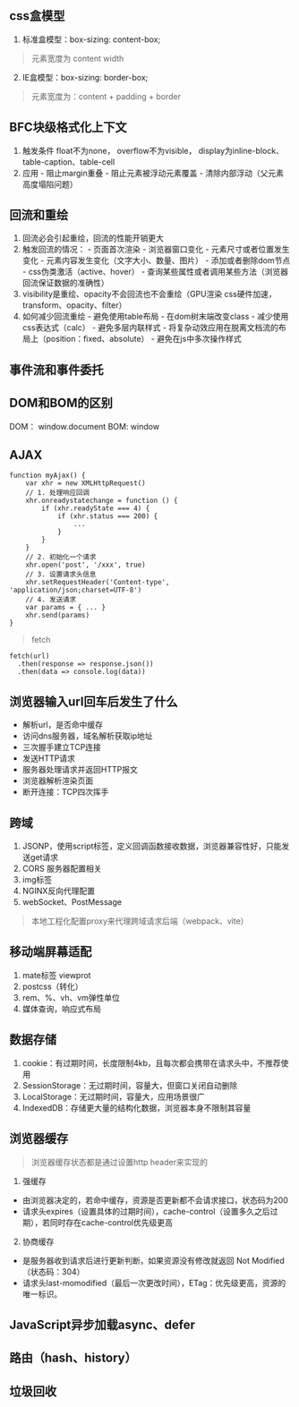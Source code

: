 ## css盒模型
  1. 标准盒模型：box-sizing: content-box;
  > 元素宽度为 content width
  2. IE盒模型：box-sizing: border-box;
  > 元素宽度为：content + padding + border

## BFC块级格式化上下文
  1. 触发条件 
  float不为none， 
  overflow不为visible， 
  display为inline-block、table-caption、table-cell  
  2. 应用 
    - 阻止margin重叠
    - 阻止元素被浮动元素覆盖
    - 清除内部浮动（父元素高度塌陷问题）
## 回流和重绘
  1. 回流必会引起重绘，回流的性能开销更大
  2. 触发回流的情况：
    - 页面首次渲染
    - 浏览器窗口变化
    - 元素尺寸或者位置发生变化
    - 元素内容发生变化（文字大小、数量、图片）
    - 添加或者删除dom节点
    - css伪类激活（active、hover）
    - 查询某些属性或者调用某些方法（浏览器回流保证数据的准确性）
  3. visibility是重绘、opacity不会回流也不会重绘（GPU渲染 css硬件加速，transform、opacity、filter）
  4. 如何减少回流重绘
    - 避免使用table布局
    - 在dom树末端改变class
    - 减少使用css表达式（calc）
    - 避免多层内联样式
    - 将复杂动效应用在脱离文档流的布局上（position：fixed、absolute）
    - 避免在js中多次操作样式
## 事件流和事件委托

## DOM和BOM的区别
DOM： window.document
BOM: window

## AJAX
```
function myAjax() {
    var xhr = new XMLHttpRequest()
    // 1. 处理响应回调
    xhr.onreadystatechange = function () {
        if (xhr.readyState === 4) {
            if (xhr.status === 200) {
                ...
            }
        }
    }
    // 2. 初始化一个请求
    xhr.open('post', '/xxx', true)
    // 3. 设置请求头信息
    xhr.setRequestHeader('Content-type', 'application/json;charset=UTF-8')
    // 4. 发送请求
    var params = { ... }
    xhr.send(params)
}
```
> fetch
```
fetch(url)
  .then(response => response.json())
  .then(data => console.log(data))
```
## 浏览器输入url回车后发生了什么
  - 解析url，是否命中缓存
  - 访问dns服务器，域名解析获取ip地址
  - 三次握手建立TCP连接
  - 发送HTTP请求
  - 服务器处理请求并返回HTTP报文
  - 浏览器解析渲染页面
  - 断开连接：TCP四次挥手

## 跨域
 1. JSONP，使用script标签，定义回调函数接收数据，浏览器兼容性好，只能发送get请求
 2. CORS 服务器配置相关
 3. img标签
 4. NGINX反向代理配置
 5. webSocket、PostMessage
 > 本地工程化配置proxy来代理跨域请求后端（webpack、vite）

## 移动端屏幕适配
 1. mate标签 viewprot
 2. postcss（转化）
 3. rem、%、vh、vm弹性单位
 4. 媒体查询，响应式布局

## 数据存储
1. cookie：有过期时间，长度限制4kb，且每次都会携带在请求头中，不推荐使用
2. SessionStorage：无过期时间，容量大，但窗口关闭自动删除
3. LocalStorage：无过期时间，容量大，应用场景很广
4. IndexedDB：存储更大量的结构化数据，浏览器本身不限制其容量

## 浏览器缓存
> 浏览器缓存状态都是通过设置http header来实现的
1. 强缓存
  - 由浏览器决定的，若命中缓存，资源是否更新都不会请求接口，状态码为200
  - 请求头expires（设置具体的过期时间），cache-control（设置多久之后过期），若同时存在cache-control优先级更高
2. 协商缓存
  - 是服务器收到请求后进行更新判断，如果资源没有修改就返回 Not Modified（状态码：304）
  - 请求头last-momodified（最后一次更改时间），ETag：优先级更高，资源的唯一标识。

## JavaScript异步加载async、defer

## 路由（hash、history）

## 垃圾回收
